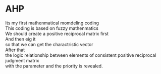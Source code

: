 # AHP<br/>
Its my first mathenmatical momdeling coding<br/>
This coding is based on fuzzy mathenmatics<br/>
We should create a positive reciprocal matrix first<br/>
And then eig it<br/>
so that we can get the charactristic vector<br/>
After that<br/>
the logic relationship between elements of consistent positive reciprocal judgment matrix <br/>
with the parameter and the priority is revealed.<br/>
